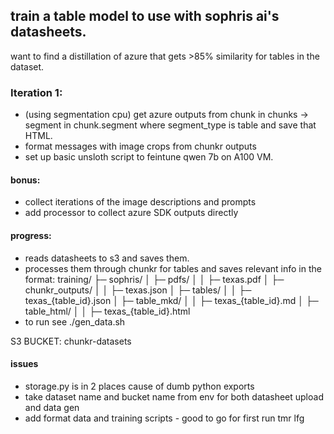 ## train a table model to use with sophris ai's datasheets.

want to find a distillation of azure that gets >85% similarity for tables in the dataset.

### Iteration 1:

- (using segmentation cpu) get azure outputs from chunk in chunks -> segment in chunk.segment where segment_type is table and save that HTML. 
- format messages with image crops from chunkr outputs
- set up basic unsloth script to feintune qwen 7b on A100 VM. 

#### bonus:

- collect iterations of the image descriptions and prompts
- add processor to collect azure SDK outputs directly


#### progress:

- reads datasheets to s3 and saves them.
- processes them through chunkr for tables and saves relevant info in the format:
training/
├─ sophris/
│  ├─ pdfs/
│  │  ├─ texas.pdf
│  ├─ chunkr_outputs/
│  │  ├─ texas.json
│  ├─ tables/
│  │  ├─ texas_{table_id}.json
│  ├─ table_mkd/
│  │  ├─ texas_{table_id}.md
│  ├─ table_html/
│  │  ├─ texas_{table_id}.html
- to run see ./gen_data.sh


S3 BUCKET: chunkr-datasets

#### issues

- storage.py is in 2 places cause of dumb python exports
- take dataset name and bucket name from env for both datasheet upload and data gen
- add format data and training scripts - good to go for first run tmr lfg